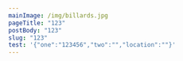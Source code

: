 ```yaml
---
mainImage: /img/billards.jpg
pageTitle: "123"
postBody: "123"
slug: "123"
test: '{"one":"123456","two":"","location":""}'
---
```

